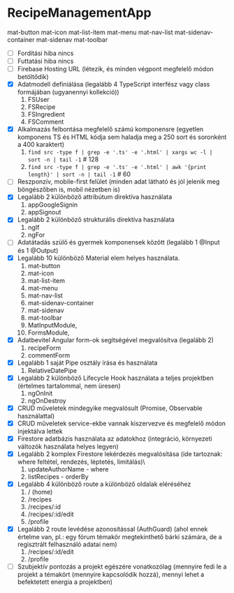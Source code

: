 # RecipeManagementApp

mat-button
mat-icon
mat-list-item
mat-menu
mat-nav-list
mat-sidenav-container
mat-sidenav
mat-toolbar

- [ ] Fordítási hiba nincs
- [ ] Futtatási hiba nincs
- [ ] Firebase Hosting URL (létezik, és minden végpont megfelelő módon betöltődik)
- [x] Adatmodell definiálása (legalább 4 TypeScript interfész vagy class formájában (ugyanennyi kollekció))
  1. FSUser
  2. FSRecipe
  3. FSIngredient
  4. FSComment
- [x] Alkalmazás felbontása megfelelő számú komponensre (egyetlen komponens TS és HTML kódja sem haladja meg a 250 sort és soronként a 400 karaktert)
  1. `find src -type f | grep -e '.ts' -e '.html' | xargs wc -l | sort -n | tail -1` # 128
  2. `find src -type f | grep -e '.ts' -e '.html' | awk '{print length}' | sort -n | tail -1` # 60
- [ ] Reszponzív, mobile-first felület (minden adat látható és jól jelenik meg böngészőben is, mobil nézetben is)
- [x] Legalább 2 különböző attribútum direktíva használata
  1. appGoogleSignin
  2. appSignout
- [x] Legalább 2 különböző strukturális direktíva használata
  1. ngIf
  2. ngFor
- [ ] Adatátadás szülő és gyermek komponensek között (legalább 1 @Input és 1 @Output)
- [x] Legalább 10 különböző Material elem helyes használata.
  1. mat-button
  2. mat-icon
  3. mat-list-item
  4. mat-menu
  5. mat-nav-list
  6. mat-sidenav-container
  7. mat-sidenav
  8. mat-toolbar
  9. MatInputModule,
  10. FormsModule,
- [x] Adatbevitel Angular form-ok segítségével megvalósítva (legalább 2)
  1. recipeForm
  2. commentForm
- [x] Legalább 1 saját Pipe osztály írása és használata
  1. RelativeDatePipe
- [x] Legalább 2 különböző Lifecycle Hook használata a teljes projektben (értelmes tartalommal, nem üresen)
  1. ngOnInit
  2. ngOnDestroy
- [x] CRUD műveletek mindegyike megvalósult (Promise, Observable használattal)
- [x] CRUD műveletek service-ekbe vannak kiszervezve és megfelelő módon injektálva lettek
- [x] Firestore adatbázis használata az adatokhoz (integráció, környezeti változók használata helyes legyen)
- [x] Legalább 2 komplex Firestore lekérdezés megvalósítása (ide tartoznak: where feltétel, rendezés, léptetés, limitálás)\
   1. updateAuthorName - where
   2. listRecipes - orderBy
- [x] Legalább 4 különböző route a különböző oldalak eléréséhez
  1. / (home)
  2. /recipes
  3. /recipes/:id
  4. /recipes/:id/edit
  5. /profile
- [x] Legalább 2 route levédése azonosítással (AuthGuard) (ahol ennek értelme van, pl.: egy fórum témakör megtekinthető bárki számára, de a regisztrált felhasználó adatai nem)
  1. /recipes/:id/edit
  2. /profile
- [ ] Szubjektív pontozás a projekt egészére vonatkozólag (mennyire fedi le a projekt a témakört (mennyire kapcsolódik hozzá), mennyi lehet a befektetett energia a projektben)
